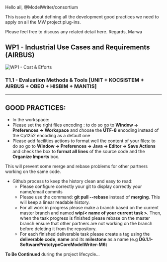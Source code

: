 Hello all, 
@ModelWriter/consortium

This issue is about defining all the development good practices we need to apply on all the MW project plug-ins.

Please feel free to discuss any related detail here.
Regards,
Marwa


## WP1 - Industrial Use Cases and Requirements (AIRBUS)

![WP1 - Cost & Efforts](figures/wp1.png)

### T1.1 - Evaluation Methods & Tools [UNIT + KOCSISTEM + AIRBUS + OBEO + HISBIM + MANTIS]


-------------------------------------------------------
**GOOD PRACTICES:**
-------------------------------------------------------
* In the workspace:
 * Please set the right files encoding : to do so go to **Window -> Preferences -> Workspace** and choose the **UTF-8** encoding instead of the Cp1252 encoding as a default one
 * Please add facilities actions to format well the content of your files: to do so go to **Window -> Preferences -> Java -> Editor -> Save Actions** and check the box to **format all lines** of the source code and the **Organize Imports** box.

This will prevent some merge and rebase problems for other partners working on the same code.

* Github process to keep the history clean and easy to read:
  * Please configure correctly your git to display correctly your name/email commits
  * Please use the command: **git pull --rebase** instead of **merging**. This will keep a linear readable history.
  * For all work in progress please make a branch based on the current master branch and named **wip/< name of your current task >**. Then, when the task progress is finished please rebase on the master branch  ensure that other partners are not working on the branch before deleting it from the repository.
  * For each finished deliverable task please create a tag using the **deliverable code**, **name** and its **milestone** as a name (e.g
 **D6.1.1-SoftwarePrototypeCoreModelWriter-M6**)

**To Be Continued** during the project lifecycle...
